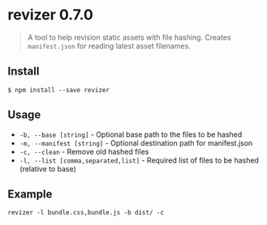 # revizer 0.7.0

> A tool to help revision static assets with file hashing. Creates `manifest.json` for reading latest asset filenames.

## Install

```
$ npm install --save revizer
```

## Usage

- `-b, --base [string]` - Optional base path to the files to be hashed
- `-m, --manifest [string]` - Optional destination path for manifest.json
- `-c, --clean` - Remove old hashed files
- `-l, --list [comma,separated,list]` - Required list of files to be hashed (relative to base)

## Example

```
revizer -l bundle.css,bundle.js -b dist/ -c
```
